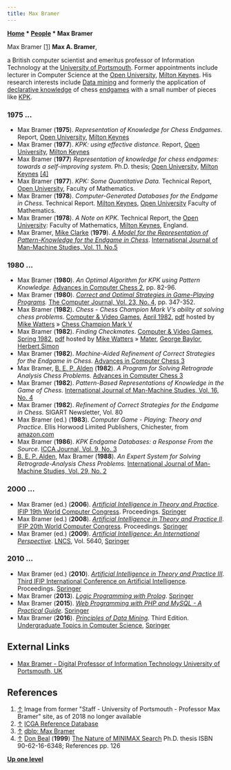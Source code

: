 ```yaml
---
title: Max Bramer
---
```

**[Home](Home "Home") \* [People](People "People") \* Max Bramer**



 [](File:Bramer,-Max-v2.jpg) Max Bramer <a id="cite-note-1" href="#cite-ref-1">[1]</a> 
**Max A. Bramer**,  

a British computer scientist and emeritus professor of Information Technology at the [University of Portsmouth](https://en.wikipedia.org/wiki/University_of_Portsmouth). Former appointments include lecturer in Computer Science at the [Open University](https://en.wikipedia.org/wiki/Open_University), [Milton Keynes](https://en.wikipedia.org/wiki/Milton_Keynes). His research interests include [Data mining](https://en.wikipedia.org/wiki/Data_mining) and formerly the application of [declarative knowledge](Knowledge#DeclarativeKnowledge "Knowledge") of chess [endgames](Endgame "Endgame") with a small number of pieces like [KPK](KPK "KPK"). 



### 1975 ...


* Max Bramer (**1975**). *Representation of Knowledge for Chess Endgames*. Report, [Open University](https://en.wikipedia.org/wiki/Open_University), [Milton Keynes](https://en.wikipedia.org/wiki/Milton_Keynes)
* Max Bramer (**1977**). *KPK: using effective distance.* Report, [Open University](https://en.wikipedia.org/wiki/Open_University), [Milton Keynes](https://en.wikipedia.org/wiki/Milton_Keynes)
* Max Bramer (**1977**) *Representation of knowledge for chess endgames: towards a self-improving system.* Ph.D. thesis; [Open University](https://en.wikipedia.org/wiki/Open_University), [Milton Keynes](https://en.wikipedia.org/wiki/Milton_Keynes) <a id="cite-note-4" href="#cite-ref-4">[4]</a>
* Max Bramer (**1977**). *KPK: Some Quantitative Data.* Technical Report, [Open University](https://en.wikipedia.org/wiki/Open_University), Faculty of Mathematics.
* Max Bramer (**1978**). *Computer-Generated Databases for the Endgame in Chess.* Technical Report. [Milton Keynes](https://en.wikipedia.org/wiki/Milton_Keynes), [Open University](https://en.wikipedia.org/wiki/Open_University) Faculty of Mathematics.
* Max Bramer (**1978**). *A Note on KPK.* Technical Report, the [Open University](https://en.wikipedia.org/wiki/Open_University): Faculty of Mathematics, [Milton Keynes](https://en.wikipedia.org/wiki/Milton_Keynes), England.
* Max Bramer, [Mike Clarke](Mike_Clarke "Mike Clarke") (**1979**). *[A Model for the Representation of Pattern-Knowledge for the Endgame in Chess](http://www.sciencedirect.com/science/article/pii/S0020737379800139)*. [International Journal of Man-Machine Studies, Vol. 11, No.5](http://www.interaction-design.org/references/periodicals/international_journal_of_man-machine_studies_volume_11.html)


### 1980 ...


* Max Bramer (**1980**). *An Optimal Algorithm for KPK using Pattern Knowledge.* [Advances in Computer Chess 2](Advances_in_Computer_Chess_2 "Advances in Computer Chess 2"), pp. 82-96.
* Max Bramer (**1980**). *[Correct and Optimal Strategies in Game-Playing Programs](http://comjnl.oxfordjournals.org/cgi/content/abstract/23/4/347).* [The Computer Journal, Vol. 23, No. 4](http://comjnl.oxfordjournals.org/content/23/4.toc), pp. 347-352.
* Max Bramer (**1982**). *Chess - Chess Champion Mark V’s ability at solving chess problems*. [Computer & Video Games](https://en.wikipedia.org/wiki/Computer_and_Video_Games), [April 1982](http://www.chesscomputeruk.com/html/publication_archive_1982.html), [pdf](http://www.chesscomputeruk.com/Computer___Video_Games_April_1982.pdf) hosted by [Mike Watters](Mike_Watters "Mike Watters") » [Chess Champion Mark V](Chess_Champion_Mark_V "Chess Champion Mark V")
* Max Bramer (**1982**). *Finding Checkmates*. [Computer & Video Games](https://en.wikipedia.org/wiki/Computer_and_Video_Games), [Spring 1982](http://www.chesscomputeruk.com/html/publication_archive_1982.html), [pdf](http://www.chesscomputeruk.com/Computer___Video_Games_Spring_1982.pdf) hosted by [Mike Watters](Mike_Watters "Mike Watters") » [Mater](Mater "Mater"), [George Baylor](George_Baylor "George Baylor"), [Herbert Simon](Herbert_Simon "Herbert Simon")
* Max Bramer (**1982**). *Machine-Aided Refinement of Correct Strategies for the Endgame in Chess.* [Advances in Computer Chess 3](Advances_in_Computer_Chess_3 "Advances in Computer Chess 3")
* Max Bramer, [B. E. P. Alden](http://www.informatik.uni-trier.de/~ley/pers/hy/a/Alden:B=_E=_P=.html) (**1982**). *A Program for Solving Retrograde Analysis Chess Problems.* [Advances in Computer Chess 3](Advances_in_Computer_Chess_3 "Advances in Computer Chess 3")
* Max Bramer (**1982**). *Pattern-Based Representations of Knowledge in the Game of Chess.* [International Journal of Man-Machine Studies, Vol. 16, No. 4](http://www.interaction-design.org/references/periodicals/international_journal_of_man-machine_studies_volume_16.html)
* Max Bramer (**1982**). *Refinement of Correct Strategies for the Endgame in Chess.* SIGART Newsletter, Vol. 80
* Max Bramer (ed.) (**1983**). *Computer Game - Playing: Theory and Practice*. Ellis Horwood Limited Publishers, Chichester, from [amazon.com](http://www.amazon.com/exec/obidos/ASIN/0470274662/acmorg-20)
* Max Bramer (**1986**). *KPK Endgame Databases: a Response From the Source.* [ICCA Journal, Vol. 9, No. 3](ICGA_Journal#9_3 "ICGA Journal")
* [B. E. P. Alden](http://www.informatik.uni-trier.de/~ley/pers/hy/a/Alden:B=_E=_P=.html), Max Bramer (**1988**). *An Expert System for Solving Retrograde-Analysis Chess Problems.* [International Journal of Man-Machine Studies, Vol. 29, No. 2](http://www.interaction-design.org/references/periodicals/international_journal_of_man-machine_studies_volume_29.html)


### 2000 ...


* Max Bramer (ed.) (**2006**). *[Artificial Intelligence in Theory and Practice](https://link.springer.com/book/10.1007%2F978-0-387-34747-9)*. [IFIP 19th World Computer Congress](Conferences#IFIP19 "Conferences"). Proceedings. [Springer](https://en.wikipedia.org/wiki/Springer_Science%2BBusiness_Media)
* Max Bramer (ed.) (**2008**). *[Artificial Intelligence in Theory and Practice II](https://link.springer.com/book/10.1007%2F978-0-387-09695-7)*. [IFIP 20th World Computer Congress](Conferences#IFIP20 "Conferences"). Proceedings. [Springer](https://en.wikipedia.org/wiki/Springer_Science%2BBusiness_Media)
* Max Bramer (ed.) (**2009**). *[Artificial Intelligence: An International Perspective](https://link.springer.com/book/10.1007%2F978-3-642-03226-4)*. [LNCS](https://en.wikipedia.org/wiki/Lecture_Notes_in_Computer_Science), Vol. 5640, [Springer](https://en.wikipedia.org/wiki/Springer_Science%2BBusiness_Media)


### 2010 ...


* Max Bramer (ed.) (**2010**). *[Artificial Intelligence in Theory and Practice III](https://link.springer.com/book/10.1007%2F978-3-642-15286-3)*. [Third IFIP International Conference on Artificial Intelligence](Conferences#IFIP21 "Conferences"). Proceedings. [Springer](https://en.wikipedia.org/wiki/Springer_Science%2BBusiness_Media)
* Max Bramer (**2013**). *[Logic Programming with Prolog](https://link.springer.com/book/10.1007%2F978-1-4471-5487-7)*. [Springer](https://en.wikipedia.org/wiki/Springer_Science%2BBusiness_Media)
* Max Bramer (**2015**). *[Web Programming with PHP and MySQL - A Practical Guide](https://link.springer.com/book/10.1007%2F978-3-319-22659-0)*. [Springer](https://en.wikipedia.org/wiki/Springer_Science%2BBusiness_Media)
* Max Bramer (**2016**). *[Principles of Data Mining](https://link.springer.com/book/10.1007%2F978-1-4471-7307-6)*. Third Edition. [Undergraduate Topics in Computer Science](https://www.springer.com/series/7592), [Springer](https://en.wikipedia.org/wiki/Springer_Science%2BBusiness_Media)


## External Links


* [Max Bramer - Digital Professor of Information Technology University of Portsmouth, UK](http://www.maxbramer.org/)


## References


1. <a id="cite-ref-1" href="#cite-note-1">↑</a> Image from former "Staff - University of Portsmouth - Professor Max Bramer" site, as of 2018 no longer available
2. <a id="cite-ref-2" href="#cite-note-2">↑</a> [ICGA Reference Database](ICGA_Journal#RefDB "ICGA Journal")
3. <a id="cite-ref-3" href="#cite-note-3">↑</a> [dblp: Max Bramer](http://www.informatik.uni-trier.de/~ley/pers/hd/b/Bramer:Max.html)
4. <a id="cite-ref-4" href="#cite-note-4">↑</a> [Don Beal](Don_Beal "Don Beal") (**1999**) [The Nature of MINIMAX Search](http://www.cs.unimaas.nl/%7Euiterwyk/BealPhD.htm) Ph.D. thesis ISBN 90-62-16-6348; References pp. 126

**[Up one level](People "People")**







 
